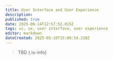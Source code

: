 ```yaml
---
title: User Interface and User Experience
description: 
published: true
date: 2025-06-14T12:57:52.015Z
tags: ui, ux, user interface, user experience
editor: markdown
dateCreated: 2025-05-10T15:00:54.210Z
---
```


> TBD
{.is-info}

<!-- 
# Main Menu


## Menu Options:


## Settings Menu:


# Heads-Up Display (HUD)


## For the 3D Player:


## For the 2D Player:


# Inventory and Management Systems


## 3D Player Tools:


## 2D Player Tools:


## Tool Management UI:

# Player Interactions


## For Co-op Play:


## For Single-player Mode:
-->